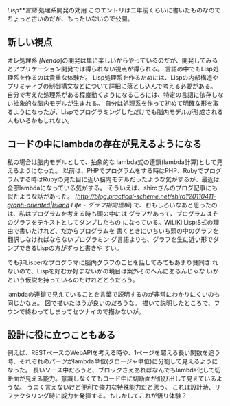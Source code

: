*Lisp**言語* 処理系開発の効用
 このエントリは二年前くらいに書いたものなのでちょっと古いのだが、もったいないので公開。

## 新しい視点
オレ処理系 *[Nendo*]の開発は単に楽しいからやっているのだが、開発してみるとアプリケーション開発では得られない視点が得られる。
言語の中でもLisp処理系を作るのは貴重な体験だ。
Lisp処理系を作るためには、Lispの内部構造やプリミティブの制御構文などについて詳細に落とし込んで考える必要がある。
自分で考えた処理系がある程度動くようになるころには、特定の言語に依存しない抽象的な脳内モデルが生まれる。
自分は処理系を作って初めて明確な形を取るようになったが、Lispでプログラミングしただけでも脳内モデルが形成される人もいるかもしれない。

## コードの中にlambdaの存在が見えるようになる
私の場合は脳内モデルとして、抽象的な lambda式の連鎖(lambda計算)として見えるようになった。
以前は、PHPでプログラムをする時はPHP、Rubyでプログラムする時はRubyの見た目に近い脳内モデルだったような気がするが、最近は全部lambdaになっている気がする。
そういえば、shiroさんのブログ記事にも似たような話があった。
 *[http://blog.practical-scheme.net/shiro?20110411-graph-oriented|Island Life - グラフ指向理解*]
  で、おもしろいなあと思ったのは、私はプログラムを考える時も頭の中には
  グラフがあって、プログラムはそのグラフをテキストとしてダンプしたもの
  になっている。WiLiKi:Lisp:S式の理由で書いたけれど、だからプログラムを
  書くときにいちいち頭の中のグラフを翻訳しなければならないプログラミン
  グ言語よりも、グラフを生に近い形でダンプできるLispの方がずっと書きや
  すい。
 
  でも非Lisperなプログラマに脳内グラフのことを話してみてもあまり賛同さ
  れないので、Lispを好むか好まないかの境目は案外そのへんにあるんじゃな
  いかという仮説を持っているのだけれどどうだろう。

lambdaの連鎖で見えていることを言葉で説明するのが非常にわかりにくいのも同じかなぁ。
図で描いたほうが良いのだろうな。
描いて説明したところで、フウンで終わってしまってセツナイので描かないが。

## 設計に役に立つこともある
例えば、RESTベースのWebAPIを考える時や、1ページを超える長い関数を追う時、それぞれのパーツがlambda単位(クロージャ単位)に分割して見えるようになった。
長いソース中だろうと、ブロックさえあればなんでもlambda化して切断面が見える能力。意識しなくてもコード中に切断面が飛び出して見えているような。
うまく言えないけど便利で強力な特殊能力だと思う。
これは設計時、リファクタリング時に威力を発揮する。もしかしてこれが悟り体験？
